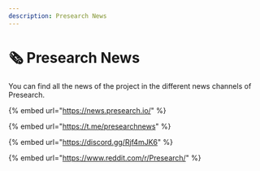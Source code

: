 ```yaml
---
description: Presearch News
---
```


# 🗞 Presearch News

You can find all the news of the project in the different news channels of Presearch.

{% embed url="https://news.presearch.io/" %}

{% embed url="https://t.me/presearchnews" %}

{% embed url="https://discord.gg/Rjf4mJK6" %}

{% embed url="https://www.reddit.com/r/Presearch/" %}
